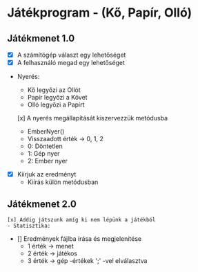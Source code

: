 # Játékprogram - (Kő, Papír, Olló)

## Játékmenet 1.0
- [x] A számítógép választ egy lehetőséget
- [x] A felhasználó megad egy lehetőséget
- Nyerés:
	- Kő legyőzi az Ollót
	- Papír legyőzi a Követ
	- Olló legyőzi a Papírt

	[x] A nyerés megállapítását kiszervezzük metódusba
	- EmberNyer()
    - Visszaadott érték -> 0, 1, 2
    - 0: Döntetlen
    - 1: Gép nyer
    - 2: Ember nyer
- [x] Kiírjuk az eredményt
	- Kiírás külön metódusban

## Játékmenet 2.0
	[x] Addig játszunk amíg ki nem lépünk a játékból
	- Statisztika:
- [] Eredmények fájlba írása és megjelenítése
	- 1 érték -> menet
	- 2 érték -> játékos
	- 3 érték -> gép
	-értékek ';' -vel elválasztva